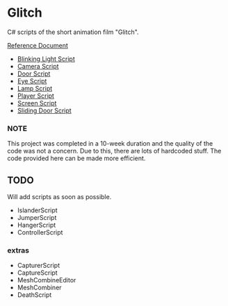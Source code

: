 # Glitch
C# scripts of the short animation film "Glitch".

[Reference Document](https://github.com/asenarana/Glitch/blob/master/REFERENCE.md)

- [Blinking Light Script](https://github.com/asenarana/Glitch/blob/master/REFERENCE.md#blinking-light-script)
- [Camera Script](https://github.com/asenarana/Glitch/blob/master/REFERENCE.md#camera-script)
- [Door Script](https://github.com/asenarana/Glitch/blob/master/REFERENCE.md#door-script)
- [Eye Script](https://github.com/asenarana/Glitch/blob/master/REFERENCE.md#eye-script)
- [Lamp Script](https://github.com/asenarana/Glitch/blob/master/REFERENCE.md#lamp-script)
- [Player Script](https://github.com/asenarana/Glitch/blob/master/REFERENCE.md#player-script)
- [Screen Script](https://github.com/asenarana/Glitch/blob/master/REFERENCE.md#screen-script)
- [Sliding Door Script](https://github.com/asenarana/Glitch/blob/master/REFERENCE.md#sliding-door-script)


### NOTE
This project was completed in a 10-week duration and the quality of the code was not a concern. Due to this, there are lots of hardcoded stuff. The code provided here can be made more efficient.

## TODO
Will add scripts as soon as possible.

- IslanderScript
- JumperScript
- HangerScript
- ControllerScript

### extras
- CapturerScript
- CaptureScript
- MeshCombineEditor
- MeshCombiner
- DeathScript
